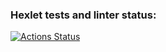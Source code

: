### Hexlet tests and linter status:
[![Actions Status](https://github.com/karamba-x/fullstack-javascript-project-6/actions/workflows/hexlet-check.yml/badge.svg)](https://github.com/karamba-x/fullstack-javascript-project-6/actions)